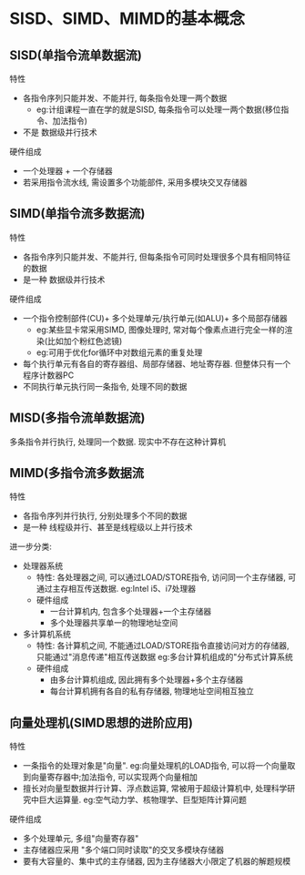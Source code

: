 # SISD、SIMD、MIMD的基本概念

## SISD(单指令流单数据流)

特性

- 各指令序列只能并发、不能并⾏, 每条指令处理⼀两个数据
  - eg:计组课程⼀直在学的就是SISD, 每条指令可以处理⼀两个数据(移位指令、加法指令)
- 不是 数据级并⾏技术

硬件组成

- ⼀个处理器 + ⼀个存储器
- 若采⽤指令流⽔线, 需设置多个功能部件, 采⽤多模块交叉存储器

## SIMD(单指令流多数据流)

特性

- 各指令序列只能并发、不能并⾏, 但每条指令可同时处理很多个具有相同特征的数据
- 是⼀种 数据级并⾏技术

硬件组成

- ⼀个指令控制部件(CU)+ 多个处理单元/执⾏单元(如ALU)+ 多个局部存储器
  - eg:某些显卡常采⽤SIMD, 图像处理时, 常对每个像素点进⾏完全⼀样的渲染(⽐如加个粉红⾊滤镜)
  - eg:可⽤于优化for循环中对数组元素的重复处理
- 每个执⾏单元有各⾃的寄存器组、局部存储器、地址寄存器. 但整体只有⼀个程序计数器PC
- 不同执⾏单元执⾏同⼀条指令, 处理不同的数据

## MISD(多指令流单数据流)

多条指令并⾏执⾏, 处理同⼀个数据. 现实中不存在这种计算机

## MIMD(多指令流多数据流

特性

- 各指令序列并⾏执⾏, 分别处理多个不同的数据
- 是⼀种 线程级并⾏、甚⾄是线程级以上并⾏技术

进一步分类:

- 处理器系统
  - 特性: 各处理器之间, 可以通过LOAD/STORE指令, 访问同⼀个主存储器, 可通过主存相互传送数据. eg:Intel i5、i7处理器
  - 硬件组成
    - ⼀台计算机内, 包含多个处理器+⼀个主存储器
    - 多个处理器共享单⼀的物理地址空间
- 多计算机系统
  - 特性: 各计算机之间, 不能通过LOAD/STORE指令直接访问对⽅的存储器, 只能通过"消息传递"相互传送数据 eg:多台计算机组成的"分布式计算系统
  * 硬件组成
    - 由多台计算机组成, 因此拥有多个处理器+多个主存储器
    - 每台计算机拥有各⾃的私有存储器, 物理地址空间相互独⽴

## 向量处理机(SIMD思想的进阶应⽤)

特性

- ⼀条指令的处理对象是"向量". eg:向量处理机的LOAD指令, 可以将⼀个向量取到向量寄存器中;加法指令, 可以实现两个向量相加
- 擅⻓对向量型数据并⾏计算、浮点数运算, 常被⽤于超级计算机中, 处理科学研究中巨⼤运算量. eg:空⽓动⼒学、核物理学、巨型矩阵计算问题

硬件组成

- 多个处理单元, 多组"向量寄存器"
- 主存储器应采⽤ "多个端⼝同时读取"的交叉多模块存储器
- 要有⼤容量的、集中式的主存储器, 因为主存储器⼤⼩限定了机器的解题规模
